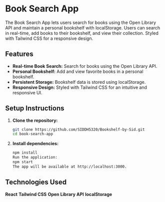 # Book Search App

The Book Search App lets users search for books using the Open Library API and maintain a personal bookshelf with localStorage. Users can search in real-time, add books to their bookshelf, and view their collection. Styled with Tailwind CSS for a responsive design.

## Features

- **Real-time Book Search:** Search for books using the Open Library API.
- **Personal Bookshelf:** Add and view favorite books in a personal bookshelf.
- **Persistent Storage:** Bookshelf data is stored using localStorage.
- **Responsive Design:** Styled with Tailwind CSS for an intuitive and responsive UI.

## Setup Instructions

1. **Clone the repository:**
   ```bash
   git clone https://github.com/SIDDH5320/Bookshelf-by-Sid.git
   cd book-search-app

2. **Install dependencies:**
   ```bash
   npm install
   Run the application:
   npm start
   The app will be available at http://localhost:3000.


## Technologies Used
  **React**
  **Tailwind CSS**
  **Open Library API**
 **localStorage**

